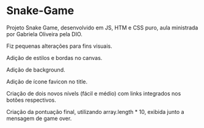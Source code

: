 # Snake-Game

Projeto Snake Game, desenvolvido em JS, HTM e CSS puro, aula ministrada por Gabriela Oliveira pela DIO.

Fiz pequenas alterações para fins visuais.

Adição de estilos e bordas no canvas.

Adição de background.

Adição de ícone favicon no title.

Criação de dois novos nívels (fácil e médio) com links integrados nos botões respectivos.

Criação da pontuação final, utilizando array.length * 10, exibida junto a mensagem de game over.
